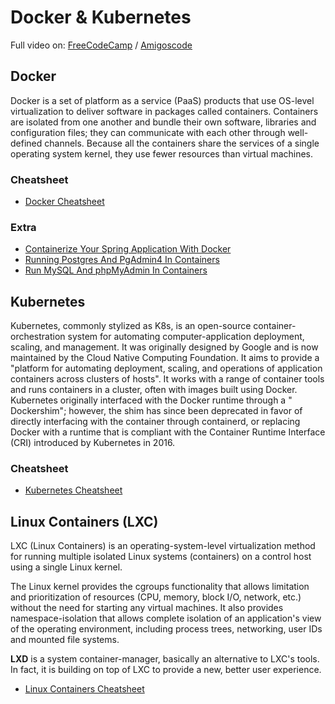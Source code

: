 # Docker & Kubernetes

Full video on: [FreeCodeCamp](https://www.youtube.com/watch?v=Wf2eSG3owoA)
/ [Amigoscode](https://www.youtube.com/watch?v=bhBSlnQcq2k&t=23s)

## Docker

Docker is a set of platform as a service (PaaS) products that use OS-level virtualization to deliver software in
packages called containers. Containers are isolated from one another and bundle their own software, libraries and
configuration files; they can communicate with each other through well-defined channels. Because all the containers
share the services of a single operating system kernel, they use fewer resources than virtual machines.

### Cheatsheet

- [Docker Cheatsheet](Docker.md)

### Extra

- [Containerize Your Spring Application With Docker](Spring.md)
- [Running Postgres And PgAdmin4 In Containers](Postgres.md)
- [Run MySQL And phpMyAdmin In Containers](MySQL.md)

## Kubernetes

Kubernetes, commonly stylized as K8s, is an open-source container-orchestration system for automating
computer-application deployment, scaling, and management. It was originally designed by Google and is now maintained by
the Cloud Native Computing Foundation. It aims to provide a "platform for automating deployment, scaling, and operations
of application containers across clusters of hosts". It works with a range of container tools and runs containers in a
cluster, often with images built using Docker. Kubernetes originally interfaced with the Docker runtime through a "
Dockershim"; however, the shim has since been deprecated in favor of directly interfacing with the container through
containerd, or replacing Docker with a runtime that is compliant with the Container Runtime Interface (CRI) introduced
by Kubernetes in 2016.

### Cheatsheet

- [Kubernetes Cheatsheet](Kubernetes.md)

## Linux Containers (LXC)

LXC (Linux Containers) is an operating-system-level virtualization method for running multiple isolated Linux systems
(containers) on a control host using a single Linux kernel.

The Linux kernel provides the cgroups functionality that allows limitation and prioritization of resources
(CPU, memory, block I/O, network, etc.) without the need for starting any virtual machines. It also provides
namespace-isolation that allows complete isolation of an application's view of the operating environment, including
process trees, networking, user IDs and mounted file systems.

**LXD** is a system container-manager, basically an alternative to LXC's tools. In fact, it is building on top of LXC to
provide a new, better user experience.

- [Linux Containers Cheatsheet](LXC.md)